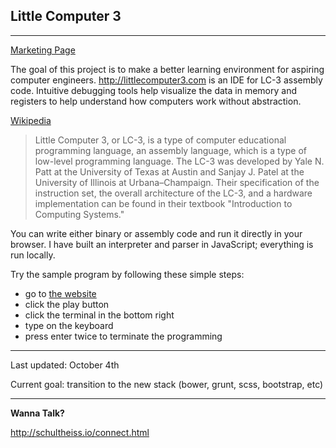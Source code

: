 ## Little Computer 3

----------

[Marketing Page](http://uiucwp.com/submissions/2/jschlth2/S942CQ/public/index.html)

The goal of this project is to make a better learning environment for aspiring computer engineers. http://littlecomputer3.com is an IDE for LC-3 assembly code. Intuitive debugging tools help visualize the data in memory and registers to help understand how computers work without abstraction.

[Wikipedia](https://en.wikipedia.org/wiki/LC-3#cite_note-CompSysBook-1)

 > Little Computer 3, or LC-3, is a type of computer educational programming language, an assembly language, which is a type of low-level programming language. The LC-3 was developed by Yale N. Patt at the University of Texas at Austin and Sanjay J. Patel at the University of Illinois at Urbana–Champaign. Their specification of the instruction set, the overall architecture of the LC-3, and a hardware implementation can be found in their textbook "Introduction to Computing Systems."

You can write either binary or assembly code and run it directly in your browser. I have built an interpreter and parser in JavaScript; everything is run locally.

Try the sample program by following these simple steps:

* go to [the website](http://littlecomputer3.com)
* click the play button
* click the terminal in the bottom right
* type on the keyboard
* press enter twice to terminate the programming

----------

Last updated: October 4th

Current goal: transition to the new stack (bower, grunt, scss, bootstrap, etc)

----------

**Wanna Talk?**

http://schultheiss.io/connect.html
